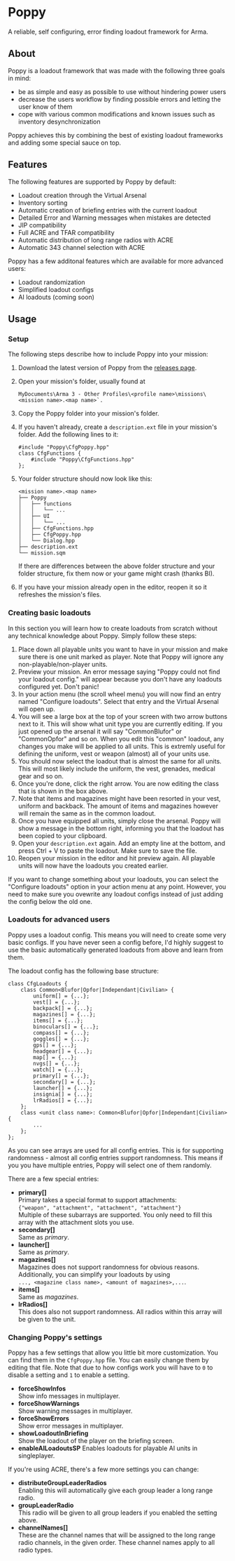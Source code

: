 # Poppy
A reliable, self configuring, error finding loadout framework for Arma.

## About
Poppy is a loadout framework that was made with the following three goals in
mind:

- be as simple and easy as possible to use without hindering power users
- decrease the users workflow by finding possible errors and letting the user
  know of them
- cope with various common modifications and known issues such as inventory
  desynchronization

Poppy achieves this by combining the best of existing loadout frameworks and
adding some special sauce on top.

## Features
The following features are supported by Poppy by default:
- Loadout creation through the Virtual Arsenal
- Inventory sorting
- Automatic creation of briefing entries with the current loadout
- Detailed Error and Warning messages when mistakes are detected
- JIP compatibility
- Full ACRE and TFAR compatibility
- Automatic distribution of long range radios with ACRE
- Automatic 343 channel selection with ACRE

Poppy has a few additonal features which are available for more advanced users:
- Loadout randomization
- Simplified loadout configs
- AI loadouts (coming soon)

## Usage

### Setup
The following steps describe how to include Poppy into your mission:

1. Download the latest version of Poppy from the
   [releases page](https://github.com/BaerMitUmlaut/Poppy/releases).
2. Open your mission's folder, usually found at

    ```
    MyDocuments\Arma 3 - Other Profiles\<profile name>\missions\<mission name>.<map name>`.
    ```

3. Copy the Poppy folder into your mission's folder.
4. If you haven't already, create a `description.ext` file in your mission's
   folder. Add the following lines to it:

    ```
    #include "Poppy\CfgPoppy.hpp"
    class CfgFunctions {
        #include "Poppy\CfgFunctions.hpp"
    };
    ```

5. Your folder structure should now look like this:

    ```
    <mission name>.<map name>
    ├── Poppy
    │   ├── functions
    │   │   └── ...
    │   ├── UI
    │   │   └── ...
    │   ├── CfgFunctions.hpp
    │   ├── CfgPoppy.hpp
    │   └── Dialog.hpp
    ├── description.ext
    └── mission.sqm
    ```

   If there are differences between the above folder structure and your folder
   structure, fix them now or your game might crash (thanks BI).
6. If you have your mission already open in the editor, reopen it so it
   refreshes the mission's files.

### Creating basic loadouts
In this section you will learn how to create loadouts from scratch without any
technical knowledge about Poppy. Simply follow these steps:

1. Place down all playable units you want to have in your mission and make sure
   there is one unit marked as player. Note that Poppy will ignore any
   non-playable/non-player units.
2. Preview your mission. An error message saying "Poppy could not find your
   loadout config." will appear because you don't have any loadouts configured
   yet. Don't panic!
3. In your action menu (the scroll wheel menu) you will now find an entry named
   "Configure loadouts". Select that entry and the Virtual Arsenal will open
   up.
4. You will see a large box at the top of your screen with two arrow buttons
   next to it. This will show what unit type you are currently editing. If you
   just opened up the arsenal it will say "CommonBlufor" or "CommonOpfor" and
   so on. When you edit this "common" loadout, any changes you make will be
   applied to all units. This is extremly useful for defining the uniform,
   vest or weapon (almost) all of your units use.
5. You should now select the loadout that is almost the same for all units.
   This will most likely include the uniform, the vest, grenades, medical gear
   and so on.
6. Once you're done, click the right arrow. You are now editing the class that
   is shown in the box above.
7. Note that items and magazines might have been resorted in your vest, uniform
   and backback. The amount of items and magazines however will remain the
   same as in the common loadout.
8. Once you have equipped all units, simply close the arsenal. Poppy will show
   a message in the bottom right, informing you that the loadout has been
   copied to your clipboard.
9. Open your `description.ext` again. Add an empty line at the bottom, and
   press Ctrl + V to paste the loadout. Make sure to save the file.
10. Reopen your mission in the editor and hit preview again. All playable units
    will now have the loadouts you created earlier.

If you want to change something about your loadouts, you can select the
"Configure loadouts" option in your action menu at any point. However, you need
to make sure you ovewrite any loadout configs instead of just adding the config
below the old one.

### Loadouts for advanced users
Poppy uses a loadout config. This means you will need to create some very basic
configs. If you have never seen a config before, I'd highly suggest to use the
basic automatically generated loadouts from above and learn from them.

The loadout config has the following base structure:
```
class CfgLoadouts {
    class Common<Blufor|Opfor|Independant|Civilian> {
        uniform[] = {...};
        vest[] = {...};
        backpack[] = {...};
        magazines[] = {...};
        items[] = {...};
        binoculars[] = {...};
        compass[] = {...};
        goggles[] = {...};
        gps[] = {...};
        headgear[] = {...};
        map[] = {...};
        nvgs[] = {...};
        watch[] = {...};
        primary[] = {...};
        secondary[] = {...};
        launcher[] = {...};
        insignia[] = {...};
        lrRadios[] = {...};
    };
    class <unit class name>: Common<Blufor|Opfor|Independant|Civilian> {
        ...
    };
};
```

As you can see arrays are used for all config entries. This is for supporting
randomness - almost all config entries support randomness. This means if you
you have multiple entries, Poppy will select one of them randomly.

There are a few special entries:
- **primary[]**  
  Primary takes a special format to support attachments:  
  `{"weapon", "attachment", "attachment", "attachment"}`  
  Multiple of these subarrays are supported. You only need to fill this
  array with the attachment slots you use.
- **secondary[]**  
  Same as *primary*.
- **launcher[]**  
  Same as *primary*.
- **magazines[]**  
  Magazines does not support randomness for obvious reasons. Additionally, you
  can simplify your loadouts by using  
  `..., <magazine class name>, <amount of magazines>,...`.
- **items[]**  
  Same as *magazines*.
- **lrRadios[]**  
  This does also not support randomness. All radios within this array will be
  given to the unit.

### Changing Poppy's settings
Poppy has a few settings that allow you little bit more customization. You can
find them in the `CfgPoppy.hpp` file. You can easily change them by editing
that file. Note that due to how configs work you will have to `0` to disable a
setting and `1` to enable a setting.
- **forceShowInfos**  
  Show info messages in multiplayer.
- **forceShowWarnings**  
  Show warning messages in multiplayer.
- **forceShowErrors**  
  Show error messages in multiplayer.
- **showLoadoutInBriefing**  
  Show the loadout of the player on the briefing screen.
- **enableAILoadoutsSP**
  Enables loadouts for playable AI units in singleplayer.

If you're using ACRE, there's a few more settings you can change:
- **distributeGroupLeaderRadios**  
  Enabling this will automatically give each group leader a long range radio.
- **groupLeaderRadio**  
  This radio will be given to all group leaders if you enabled the setting
  above.
- **channelNames[]**  
  These are the channel names that will be assigned to the long range radio
  channels, in the given order. These channel names apply to all radio types.
